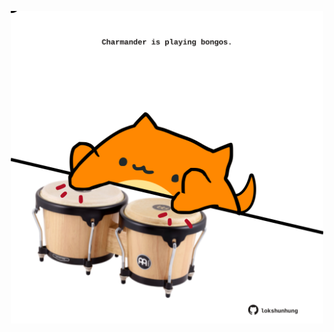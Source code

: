 <!-- built at 10/03/2024, 06:00:50 UTC -->
<p align="center">
  <img width="500" height="500" src="./ReadmeImage.svg">
</p>
